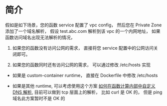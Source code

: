 # 简介

假如是如下场景，您的函数 service 配置了 vpc config， 然后您在 Private Zone 添加了一个域名解析， 假设 test.abc.com 解析到该 vpc 的一个内网地址， 如果函数访问域名出现无法解析的情况，

1. 如果您的函数没有访问公网的需求， 直接将您 service 配置中的公网访问关闭即可。

2. 如果您的函数同时还有访问公网的需求， 可以通过修改 /etc/hosts 实现

- 如果是 custom-container runtime， 直接在 Dockerfile 中修改 /etc/hosts

- 如果是其他 runtime, 可以考虑使用这个方案 [如何在函数计算内部中自定义 DNS 解析](https://developer.aliyun.com/article/680746), 目前可以做到 tcp 层面上的解析， 比如 curl 是 OK 的， 但是 ping 域名此方案暂时不是 OK 的
